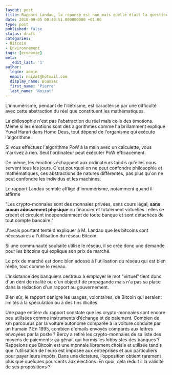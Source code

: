 ```yaml
---
layout: post
title: Rapport Landau, la réponse est non mais quelle était la question ?
date: 2018-09-05 00:40:51.000000000 +01:00
type: post
published: false
status: draft
categories:
- Bitcoin
- Environnement
tags: [economie]
meta:
  _edit_last: '1'
author:
  login: admin
  email: noizat@hotmail.com
  display_name: Boussac
  first_name: 'Pierre'
  last_name: 'Noizat'
---
```


L'innumérisme, pendant de l'illétrisme, est caractérisé par une difficulté avec cette abstraction du réel que constituent les mathématiques.

La philosophie n'est pas l'abstraction du réel mais celle des émotions.
Même si les émotions sont des algorithmes comme l'a brillamment expliqué Yuval Harari dans Homo Deus, tout dépend de l'organisme qui exécute l'algorithme.

Si vous effectuez l'algorithme PoW à la main avec un calculette, vous n'arrivez à rien. Seul l'ordinateur peut exécuter PoW efficacement.

De même, les émotions échappent aux ordinateurs tandis qu'elles nous servent tous les jours.
C'est pourquoi on ne peut confondre philosophie et mathématiques, ces abstractions de natures différentes, pas plus qu'on ne peut confondre les individus et les machines.

Le rapport Landau semble affligé d'innumérisme, notamment quand il affirme

"Les crypto-monnaies sont des monnaies privées, sans cours légal, **sans aucun adossement physique** ou financier et totalement virtuelles : elles se créent et circulent indépendamment de toute banque et sont détachées de tout compte bancaire."

J'avais pourtant tenté d'expliquer à M. Landau que les bitcoins sont nécessaires à l'utilisation du réseau Bitcoin. 

Si une communauté souhaite utilise le réseau, il se crée donc une demande pour les bitcoins qui explique son prix de marché.

Le prix de marché est donc bien adossé à l'utilisation du réseau qui est bien réelle, tout comme le réseau.

L'insistance des banquiers centraux à employer le mot "virtuel" tient donc d'un déni de réalité ou d'un objectif de propagande mais n'a pas sa place dans la rédaction d'un rapport au gouvernement.

Bien sûr, le rapport dénigre les usages, volontaires, de Bitcoin qui seraient limités à la spéculation ou à des fins illicites.

Une page entière du rapport constate que les crypto-monnaies sont encore peu utilisées comme instruments d’échange et de paiement. 
Combien de km parcourus par la voiture autonome comparée à la voiture conduite par un humain ?
En 1995, combien d'emails envoyés comparés aux lettres envoyées par la poste ?
Bercy a retiré les crypto-monnaies de sa liste des moyens de paiements: ça gênait qui hormis les lobbyistes des banques ?
Rappelons que Bitcoin est une monnaie librement choisie et utilisée tandis que l'utilisation de l'euro est imposée aux entreprises et aux particuliers pour payer leurs impôts.
Dans une dictature, l’opposition obtient rarement plus que quelques pourcents aux élections.
En quoi, cela réduit il la validité de ses propositions ?


